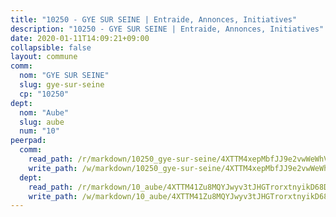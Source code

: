 ```yaml
---
title: "10250 - GYE SUR SEINE | Entraide, Annonces, Initiatives"
description: "10250 - GYE SUR SEINE | Entraide, Annonces, Initiatives"
date: 2020-01-11T14:09:21+09:00
collapsible: false
layout: commune
comm:
  nom: "GYE SUR SEINE"
  slug: gye-sur-seine
  cp: "10250"
dept:
  nom: "Aube"
  slug: aube
  num: "10"
peerpad:
  comm:
    read_path: /r/markdown/10250_gye-sur-seine/4XTTM4xepMbfJJ9e2vwWeWhVyMjFA1kJmvW4YmxQx5zboLpTP
    write_path: /w/markdown/10250_gye-sur-seine/4XTTM4xepMbfJJ9e2vwWeWhVyMjFA1kJmvW4YmxQx5zboLpTP-K3TgUSygmYN9vn35FRw79eAJrs2245hs9dKW45ZoLMEzvLhLFz4Y7J6jZPn5Bhy8MJNELwgvYiebzoBtKnEUPaAqfMq82W1iyCcse7492V3xSZcus6KUYHryp4Vc6PxLDRvDUVkh
  dept:
    read_path: /r/markdown/10_aube/4XTTM41Zu8MQYJwyv3tJHGTrorxtnyikD68DsVemyiZk3ThMz
    write_path: /w/markdown/10_aube/4XTTM41Zu8MQYJwyv3tJHGTrorxtnyikD68DsVemyiZk3ThMz-K3TgTmGUJaeXhcyrKr3gXoqmq82GkfYoTwSCbr39jXo2qoiz4eMZ1zWf94tEK8PkgCEQwZ6j878iec7q7nyW22BbTVtKr2C3mJwkjMoqhPxRA9brvyfx2cZBiMVgJntTtrf7GrDW
---
```


